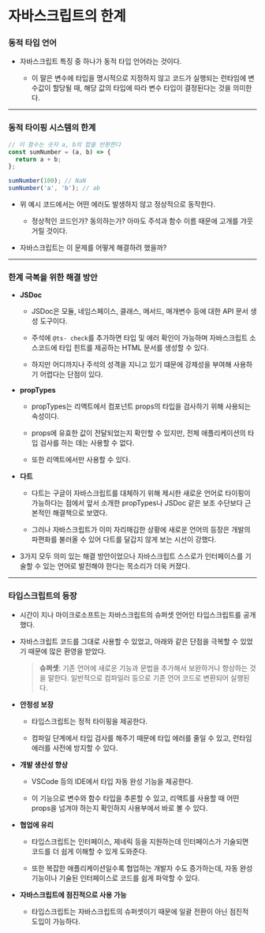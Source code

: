 # 자바스크립트의 한계

### 동적 타입 언어

- 자바스크립트 특징 중 하나가 동적 타입 언어라는 것이다.

  - 이 말은 변수에 타입을 명시적으로 지정하지 않고 코드가 실행되는 런타임에 변수값이 할당될 때, 해당 값의 타입에 따라 변수 타입이 결정된다는 것을 의미한다.

---

### 동적 타이핑 시스템의 한계

```js
// 이 함수는 숫자 a, b의 합을 반환한다
const sumNumber = (a, b) => {
  return a + b;
};

sumNumber(100); // NaN
sumNumber('a', 'b'); // ab
```

- 위 예시 코드에서는 어떤 에러도 발생하지 않고 정상적으로 동작한다.

  - 정상적인 코드인가? 동의하는가? 아마도 주석과 함수 이름 때문에 고개를 갸웃거릴 것이다.

- 자바스크립트는 이 문제를 어떻게 해결하려 했을까?

---

### 한계 극복을 위한 해결 방안

- **JSDoc**

  - JSDoc은 모듈, 네임스페이스, 클래스, 메서드, 매개변수 등에 대한 API 문서 생성 도구이다.

  - 주석에 `@ts- check`를 추가하면 타입 및 에러 확인이 가능하며 자바스크립트 소스코드에 타입 힌트를 제공하는 HTML 문서를 생성할 수 있다.

  - 하지만 어디까지나 주석의 성격을 지니고 있기 떄문에 강제성을 부여해 사용하기 어렵다는 단점이 있다.

- **propTypes**

  - propTypes는 리액트에서 컴포넌트 props의 타입을 검사하기 위해 사용되는 속성이다.

  - props에 유효한 값이 전달되었는지 확인할 수 있지만, 전체 애플리케이션의 타입 검사를 하는 데는 사용할 수 없다.

  - 또한 리액트에서만 사용할 수 있다.

- **다트**

  - 다트는 구글이 자바스크립트를 대체하기 위해 제시한 새로운 언어로 타이핑이 가능하다는 점에서 앞서 소개한 propTypes나 JSDoc 같은 보조 수단보다 근본적인 해결책으로 보였다.

  - 그러나 자바스크립트가 이미 자리매김한 상황에 새로운 언어의 등장은 개발의 파편화를 불러올 수 있어 다트를 달갑지 않게 보는 시선이 강했다.

- 3가지 모두 의미 있는 해결 방안이었으나 자바스크립트 스스로가 인터페이스를 기술할 수 있는 언어로 발전해야 한다는 목소리가 더욱 커졌다.

---

### 타입스크립트의 등장

- 시간이 지나 마이크로소프트는 자바스크립트의 슈퍼셋 언어인 타입스크립트를 공개했다.

- 자바스크립트 코드를 그대로 사용할 수 있었고, 아래와 같은 단점을 극복할 수 있었기 때문에 많은 환영을 받았다.

  > **슈퍼셋**: 기존 언어에 새로운 기능과 문법을 추가해서 보완하거나 향상하는 것을 말한다. 일반적으로 컴파일러 등으로 기존 언어 코드로 변환되어 실행된다.

- **안정성 보장**

  - 타입스크립트는 정적 타이핑을 제공한다.

  - 컴파일 단계에서 타입 검사를 해주기 때문에 타입 에러를 줄일 수 있고, 런타임 에러를 사전에 방지할 수 있다.

- **개발 생산성 향상**

  - VSCode 등의 IDE에서 타입 자동 완성 기능을 제공한다.

  - 이 기능으로 변수와 함수 타입을 추론할 수 있고, 리액트를 사용할 때 어떤 props을 넘겨야 하는지 확인하지 사용부에서 바로 볼 수 있다.

- **협업에 유리**

  - 타입스크립트는 인터페이스, 제네릭 등을 지원하는데 인터페이스가 기술되면 코드를 더 쉽게 이해할 수 있게 도와준다.

  - 또한 복잡한 애플리케이션일수록 협업하는 개발자 수도 증가하는데, 자동 완성 기능이나 기술된 인터페이스로 코드를 쉽게 파악할 수 있다.

- **자바스크립트에 점진적으로 사용 가능**

  - 타입스크립트는 자바스크립트의 슈퍼셋이기 때문에 일괄 전환이 아닌 점진적 도입이 가능하다.
